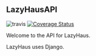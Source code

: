 ## LazyHausAPI
![travis](https://travis-ci.org/LazyHaus/API.svg?branch=development) [![Coverage Status](https://coveralls.io/repos/github/LazyHaus/API/badge.svg?branch=development)](https://coveralls.io/github/LazyHaus/API?branch=development)

Welcome to the API for LazyHaus.

LazyHaus uses Django.
